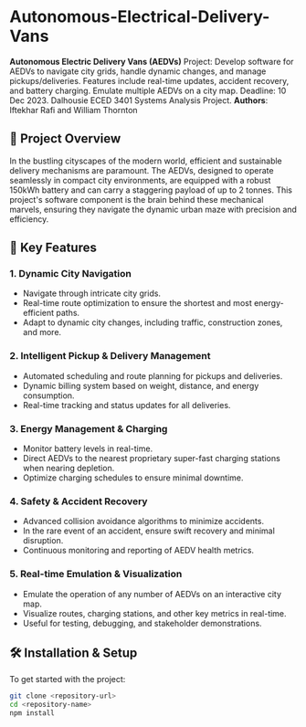 # Autonomous-Electrical-Delivery-Vans
**Autonomous Electric Delivery Vans (AEDVs)** Project: Develop software for AEDVs to navigate city grids, handle dynamic changes, and manage pickups/deliveries. Features include real-time updates, accident recovery, and battery charging. Emulate multiple AEDVs on a city map. Deadline: 10 Dec 2023. Dalhousie ECED 3401 Systems Analysis Project. **Authors**: Iftekhar Rafi and William Thornton

## 🌆 Project Overview

In the bustling cityscapes of the modern world, efficient and sustainable delivery mechanisms are paramount. The AEDVs, designed to operate seamlessly in compact city environments, are equipped with a robust 150kWh battery and can carry a staggering payload of up to 2 tonnes. This project's software component is the brain behind these mechanical marvels, ensuring they navigate the dynamic urban maze with precision and efficiency.

## 🚀 Key Features

### 1. **Dynamic City Navigation**
   - Navigate through intricate city grids.
   - Real-time route optimization to ensure the shortest and most energy-efficient paths.
   - Adapt to dynamic city changes, including traffic, construction zones, and more.

### 2. **Intelligent Pickup & Delivery Management**
   - Automated scheduling and route planning for pickups and deliveries.
   - Dynamic billing system based on weight, distance, and energy consumption.
   - Real-time tracking and status updates for all deliveries.

### 3. **Energy Management & Charging**
   - Monitor battery levels in real-time.
   - Direct AEDVs to the nearest proprietary super-fast charging stations when nearing depletion.
   - Optimize charging schedules to ensure minimal downtime.

### 4. **Safety & Accident Recovery**
   - Advanced collision avoidance algorithms to minimize accidents.
   - In the rare event of an accident, ensure swift recovery and minimal disruption.
   - Continuous monitoring and reporting of AEDV health metrics.

### 5. **Real-time Emulation & Visualization**
   - Emulate the operation of any number of AEDVs on an interactive city map.
   - Visualize routes, charging stations, and other key metrics in real-time.
   - Useful for testing, debugging, and stakeholder demonstrations.

## 🛠 Installation & Setup

To get started with the project:

```bash
git clone <repository-url>
cd <repository-name>
npm install

